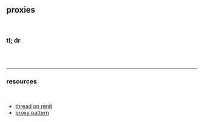 ## proxies

<br>

### tl; dr

<br>


<br>

---

### resources

<br>

* [thread on renit](https://twitter.com/libevm/status/1468390867996086275)
* [proxy pattern](https://docs.openzeppelin.com/upgrades-plugins/1.x/proxies)
